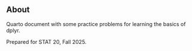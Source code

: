 ## About

Quarto document with some practice problems for learning the basics of dplyr.

Prepared for STAT 20, Fall 2025.
